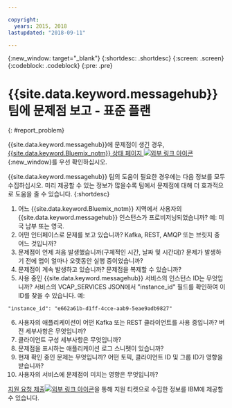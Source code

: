 ```yaml
---

copyright:
  years: 2015, 2018
lastupdated: "2018-09-11"

---
```


{:new_window: target="_blank"}
{:shortdesc: .shortdesc}
{:screen: .screen}
{:codeblock: .codeblock}
{:pre: .pre}



# {{site.data.keyword.messagehub}} 팀에 문제점 보고 - 표준 플랜
{: #report_problem}

{{site.data.keyword.messagehub}}에 문제점이 생긴 경우, [{{site.data.keyword.Bluemix_notm}} 상태 페이지 ![외부 링크 아이콘](../../icons/launch-glyph.svg "외부 링크 아이콘")](https://console.bluemix.net/status){:new_window}를 우선 확인하십시오. 

{{site.data.keyword.messagehub}} 팀의 도움이 필요한 경우에는 다음 정보를 모두 수집하십시오. 미리 제공할 수 있는 정보가 많을수록 팀에서 문제점에 대해 더 효과적으로 도움을 줄 수 있습니다.
{:shortdesc}

1. 어느 {{site.data.keyword.Bluemix_notm}} 지역에서 사용자의 {{site.data.keyword.messagehub}} 인스턴스가 프로비저닝되었습니까?  예: 미국 남부 또는 영국. 
2. 어떤 인터페이스로 문제를 보고 있습니까? Kafka, REST, AMQP 또는 브릿지 중 어느 것입니까? 
3. 문제점이 언제 처음 발생했습니까(구체적인 시간, 날짜 및 시간대)? 문제가 발생하기 전에 앱이 얼마나 오랫동안 실행 중이었습니까?
4. 문제점이 계속 발생하고 있습니까? 문제점을 복제할 수 있습니까?
5. 사용 중인 {{site.data.keyword.messagehub}} 서비스의 인스턴스 ID는 무엇입니까? 
서비스의 VCAP_SERVICES JSON에서 "instance_id" 필드를 확인하여 이 ID를 찾을 수 있습니다. 예:
 ```
 "instance_id": "e662a61b-d1ff-4cce-aab9-5eae9adb9827"
 ```
6. 사용자의 애플리케이션이 어떤 Kafka 또는 REST 클라이언트를 사용 중입니까? 버전 세부사항은 무엇입니까?
7. 클라이언트 구성 세부사항은 무엇입니까?
8. 문제점을 표시하는 애플리케이션 로그 스니펫이 있습니까?
9. 현재 확인 중인 문제는 무엇입니까? 어떤 토픽, 클라이언트 ID 및 그룹 ID가 영향을 받습니까?
10. 사용자의 서비스에 문제점이 미치는 영향은 무엇입니까?


[지원 요청
제출![외부 링크 아이콘](../../icons/launch-glyph.svg "외부 링크 아이콘")](/docs/get-support/howtogetsupport.html#open-ticket)을 통해 지원 티켓으로 수집한 정보를 IBM에 제공할 수 있습니다.










